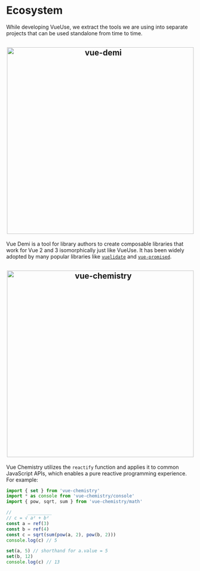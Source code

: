# Ecosystem

While developing VueUse, we extract the tools we are using into separate projects that can be used standalone from time to time.

<h2 align="center">
<a href="https://github.com/vueuse/vue-demi" target="_blank">
<img src="https://github.com/vueuse/vue-demi/raw/main/assets/banner.png" alt="vue-demi" width="500"/>
</a>
</h2>

Vue Demi is a tool for library authors to create composable libraries that work for Vue 2 and 3 isomorphically just like VueUse. It has been widely adopted by many popular libraries like [`vuelidate`](https://github.com/vuelidate/vuelidate) and [`vue-promised`](https://github.com/posva/vue-promised).

<h2 align="center">
<a href="https://github.com/vueuse/vue-chemistry" target="_blank">
<img src="https://github.com/vueuse/vue-chemistry/raw/main/res/hero.png" alt="vue-chemistry" width="500"/>
</a>
</h2>

Vue Chemistry utilizes the `reactify` function and applies it to common JavaScript APIs, which enables a pure reactive programming experience. For example:

```js
import { set } from 'vue-chemistry'
import * as console from 'vue-chemistry/console'
import { pow, sqrt, sum } from 'vue-chemistry/math'

//      _________
// c = √ a² + b²
const a = ref(3)
const b = ref(4)
const c = sqrt(sum(pow(a, 2), pow(b, 2)))
console.log(c) // 5

set(a, 5) // shorthand for a.value = 5
set(b, 12)
console.log(c) // 13
```

